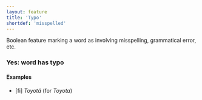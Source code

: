 ```yaml
---
layout: feature
title: 'Typo'
shortdef: 'misspelled'
---
```


Boolean feature marking a word as involving misspelling, grammatical
error, etc.

### Yes: word has typo

#### Examples

* [fi] _Toyotä_ (for _Toyota_)
